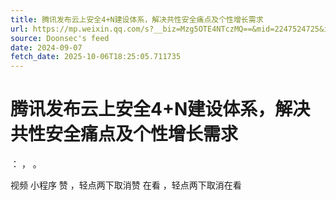 ```yaml
---
title: 腾讯发布云上安全4+N建设体系，解决共性安全痛点及个性增长需求
url: https://mp.weixin.qq.com/s?__biz=Mzg5OTE4NTczMQ==&mid=2247524725&idx=3&sn=ce06d75cfd780750db0dbacf2d834872
source: Doonsec's feed
date: 2024-09-07
fetch_date: 2025-10-06T18:25:05.711735
---
```


# 腾讯发布云上安全4+N建设体系，解决共性安全痛点及个性增长需求

：
，
。

视频
小程序
赞
，轻点两下取消赞
在看
，轻点两下取消在看